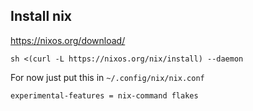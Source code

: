 ## Install nix
https://nixos.org/download/

```
sh <(curl -L https://nixos.org/nix/install) --daemon
```

For now just put this in `~/.config/nix/nix.conf`
```
experimental-features = nix-command flakes
```
